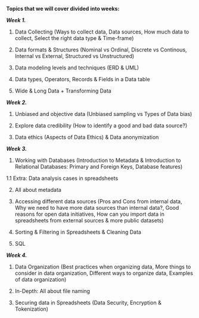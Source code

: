 **Topics that we will cover divided into weeks:**

_**Week 1.**_ 

1. Data Collecting (Ways to collect data, Data sources, How much data to collect, Select the right data type & Time-frame) 

2. Data formats & Structures (Nominal vs Ordinal, Discrete vs Continous, Internal vs External, Structured vs Unstructured)

3. Data modeling levels and techniques (ERD & UML)

4. Data types, Operators, Records & Fields in a Data table

5. Wide & Long Data + Transforming Data


_**Week 2.**_ 

1. Unbiased and objective data (Unbiased sampling vs Types of Data bias)

2. Explore data credibility (How to identify a good and bad data source?) 

3. Data ethics (Aspects of Data Ethics) & Data anonymization


_**Week 3.**_ 

1. Working with Databases (Introduction to Metadata & Introduction to Relational Databases: Primary and Foreign Keys, Database features) 

1.1 Extra: Data analysis cases in spreadsheets

2. All about metadata

3. Accessing different data sources (Pros and Cons from internal data, Why we need to have more data sources than internal data?, Good reasons for open data initiatives, How can you import data in spreadsheets from external sources & more public datasets)

4. Sorting & Filtering in Spreadsheets & Cleaning Data

5. SQL


_**Week 4.**_ 

1. Data Organization (Best practices when organizing data, More things to consider in data organization, Different ways to organize data, Examples of data organization)

2. In-Depth: All about file naming

3. Securing data in Spreadsheets (Data Security, Encryption & Tokenization)

